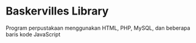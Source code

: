 # Baskervilles Library

Program perpustakaan menggunakan HTML, PHP, MySQL, dan beberapa baris kode JavaScript
